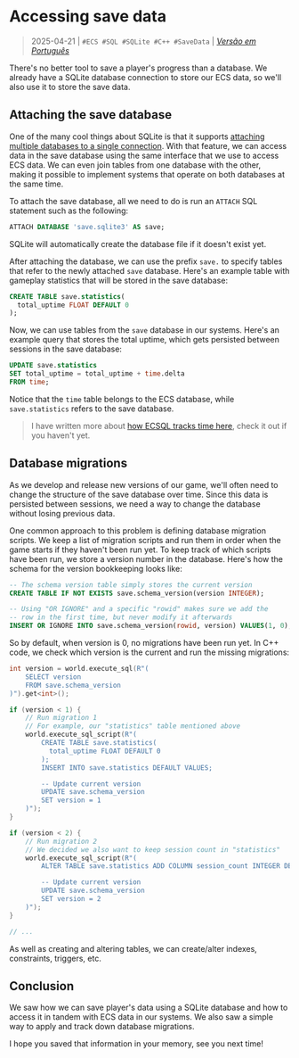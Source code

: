 # Accessing save data
> 2025-04-21 | `#ECS #SQL #SQLite #C++ #SaveData` | [*Versão em Português*](06-accessing-save-data-pt.md)

There's no better tool to save a player's progress than a database.
We already have a SQLite database connection to store our ECS data, so we'll also use it to store the save data.


## Attaching the save database
One of the many cool things about SQLite is that it supports [attaching multiple databases to a single connection](https://sqlite.org/lang_attach.html).
With that feature, we can access data in the save database using the same interface that we use to access ECS data.
We can even join tables from one database with the other, making it possible to implement systems that operate on both databases at the same time.

To attach the save database, all we need to do is run an `ATTACH` SQL statement such as the following:
```sql
ATTACH DATABASE 'save.sqlite3' AS save;
```
SQLite will automatically create the database file if it doesn't exist yet.

After attaching the database, we can use the prefix `save.` to specify tables that refer to the newly attached `save` database.
Here's an example table with gameplay statistics that will be stored in the save database:
```sql
CREATE TABLE save.statistics(
  total_uptime FLOAT DEFAULT 0
);
```

Now, we can use tables from the `save` database in our systems.
Here's an example query that stores the total uptime, which gets persisted between sessions in the save database:
```sql
UPDATE save.statistics
SET total_uptime = total_uptime + time.delta
FROM time;
```
Notice that the `time` table belongs to the ECS database, while `save.statistics` refers to the save database.

> I have written more about [how ECSQL tracks time here](04-tracking-time-en.md), check it out if you haven't yet.


## Database migrations
As we develop and release new versions of our game, we'll often need to change the structure of the save database over time.
Since this data is persisted between sessions, we need a way to change the database without losing previous data.

One common approach to this problem is defining database migration scripts.
We keep a list of migration scripts and run them in order when the game starts if they haven't been run yet.
To keep track of which scripts have been run, we store a version number in the database.
Here's how the schema for the version bookkeeping looks like:
```sql
-- The schema version table simply stores the current version
CREATE TABLE IF NOT EXISTS save.schema_version(version INTEGER);

-- Using "OR IGNORE" and a specific "rowid" makes sure we add the
-- row in the first time, but never modify it afterwards
INSERT OR IGNORE INTO save.schema_version(rowid, version) VALUES(1, 0);
```

So by default, when version is 0, no migrations have been run yet.
In C++ code, we check which version is the current and run the missing migrations:
```cpp
int version = world.execute_sql(R"(
    SELECT version
    FROM save.schema_version
)").get<int>();

if (version < 1) {
    // Run migration 1
    // For example, our "statistics" table mentioned above
    world.execute_sql_script(R"(
        CREATE TABLE save.statistics(
          total_uptime FLOAT DEFAULT 0
        );
        INSERT INTO save.statistics DEFAULT VALUES;

        -- Update current version
        UPDATE save.schema_version
        SET version = 1
    )");
}

if (version < 2) {
    // Run migration 2
    // We decided we also want to keep session count in "statistics"
    world.execute_sql_script(R"(
        ALTER TABLE save.statistics ADD COLUMN session_count INTEGER DEFAULT 0;

        -- Update current version
        UPDATE save.schema_version
        SET version = 2
    )");
}

// ...
```

As well as creating and altering tables, we can create/alter indexes, constraints, triggers, etc.


## Conclusion
We saw how we can save player's data using a SQLite database and how to access it in tandem with ECS data in our systems.
We also saw a simple way to apply and track down database migrations.

I hope you saved that information in your memory, see you next time!
